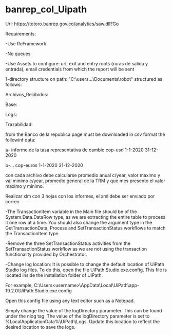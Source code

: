 # banrep_col_Uipath


Url: https://totoro.banrep.gov.co/analytics/saw.dll?Go


Requirements:

-Use ReFramework

-No queues


-Use Assets to configure: url, exit and entry roots (ruras de salida y entrada), email credentials from which the report will be sent


1-directory structure on path: "C:\users\...\Documents\robot" structured as follows:


Archivos_Recibidos:

Base:

Logs:

Trazabilidad:

from the Banco de la republica page  must be downloaded in csv format the followinf data:

a- informe de la tasa representativa de cambio cop-usd  1-1-2020 31-12-2020

b-... cop-euros 1-1-2020 31-12-2020

con cada archivo debe calcularse promedio anual c/year, valor maximo y val minimo c/year, promedio general de la TRM y que mes presento el valor maximo y minimo.

Realizar xlm con 3 hojas con los informes, el xml debe ser enviado por correo




-The TransactionItem variable in the Main file should be of the System.Data.DataRow type, as we are extracting the entire table to process it one row at a time. You should also change the argument type in the GetTransactionData, Process and SetTransactionStatus workflows to match the TransactionItem type.

-Remove the three SetTransactionStatus activities from the SetTransactionStatus workflow as we are not using the transaction functionality provided by Orchestrator.



-Change log location:
It is possible to change the default location of UiPath Studio log files. To do this, open the file UiPath.Studio.exe.config. This file is located inside the installation folder of UiPath.

For example, C:\Users\<username>\AppData\Local\UiPath\app-19.2.0\UiPath.Studio.exe.config

Open this config file using any text editor such as a Notepad.

Simply change the value of the logDirectory parameter. This can be found under the nlog tag. The value of the logDirectory parameter is set to %LocalApplicationData%\UiPath\Logs. Update this location to reflect the desired location to save the logs.

